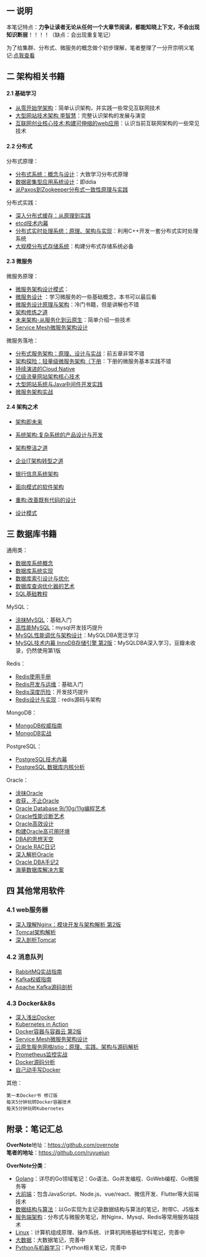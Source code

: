 ## 一 说明

本笔记特点：**力争让读者无论从任何一个大章节阅读，都能知晓上下文，不会出现知识断层**！！！！（缺点：会出现重复笔记）  

为了给集群、分布式、微服务的概念做个初步理解，笔者整理了一分开宗明义笔记:[点我查看](https://github.com/overnote/over-architecture/blob/master/开宗明义.md)

## 二 架构相关书籍

#### 2.1 基础学习

- [从零开始学架构](https://book.douban.com/subject/30335935/)：简单认识架构，并实践一些常见互联网技术
- [大型网站技术架构 李智慧](https://book.douban.com/subject/25723064/)：完整认识架构的发展与演变
- [互联网创业核心技术:构建可伸缩的web应用](https://book.douban.com/subject/26906846/)：认识当前互联网架构的一些常见技术

#### 2.2 分布式

分布式原理：
- [分布式系统：概念与设计](https://book.douban.com/subject/21624776/)：大致学习分布式原理
- [数据密集型应用系统设计](https://book.douban.com/subject/30329536/)：即ddia
- [从Paxos到Zookeeper分布式一致性原理与实践](https://book.douban.com/subject/26292004/)

分布式实践：
- [深入分布式缓存：从原理到实践](https://book.douban.com/subject/27602483/)
- [etcd技术内幕](https://book.douban.com/subject/30275551/)
- [分布式实时处理系统：原理、架构与实现](https://book.douban.com/subject/26833829/)：利用C++开发一套分布式实时处理系统
- [大规模分布式存储系统](https://book.douban.com/subject/25723658/)：构建分布式存储系统必备

#### 2.3 微服务

微服务原理：
- [微服务架构设计模式](https://book.douban.com/subject/33425123/)：
- [微服务设计](https://book.douban.com/subject/26772677/) ：学习微服务的一些基础概念，本书可以最后看
- [微服务设计原理与架构](https://book.douban.com/subject/30233793/)：冷门书籍，但是讲解也不错
- [架构修炼之道](https://book.douban.com/subject/33389549/)
- [未来架构-从服务化到云原生](https://book.douban.com/subject/30477839/)：简单介绍一些技术
- [Service Mesh微服务架构设计](https://book.douban.com/subject/34856113/)

微服务落地：
- [分布式服务架构：原理、设计与实战](https://book.douban.com/subject/27091029/)：前五章非常不错
- [架构探险：轻量级微服务架构（下册](https://book.douban.com/subject/27115266/)：下册的微服务基本实践不错
- [持续演进的Cloud Native](https://book.douban.com/subject/30370644/)
- [亿级流量网站架构核心技术](https://book.douban.com/subject/26999243/)
- [大型网站系统与Java中间件开发实践](https://book.douban.com/subject/25867042/)
- [微服务架构实战](https://book.douban.com/subject/30417709/)

#### 2.4 架构之术

- [架构即未来](https://book.douban.com/subject/26765979/)
- [系统架构:复杂系统的产品设计与开发](https://book.douban.com/subject/26938710/)
- [架构整洁之道](https://book.douban.com/subject/30333919/)   
- [企业IT架构转型之道](https://book.douban.com/subject/27039508/)
- [银行信息系统架构](https://book.douban.com/subject/26677445/)
- [面向模式的软件架构](https://book.douban.com/subject/4848563/)

- [重构:改善既有代码的设计](https://book.douban.com/subject/26575459/)
- [设计模式](https://book.douban.com/subject/1052241/)

## 三 数据库书籍

通用类：
- [数据库系统概念](https://book.douban.com/subject/10548379/)
- [数据库系统实现](https://book.douban.com/subject/4838430/)
- [数据库索引设计与优化](https://book.douban.com/subject/26419771/)
- [数据库查询优化器的艺术](https://book.douban.com/subject/25815707/)
- [SQL基础教程](https://book.douban.com/subject/27055712/)

MySQL：
- [涂抹MySQL](https://book.douban.com/subject/25898562/)：基础入门
- [高性能MySQL](https://book.douban.com/subject/23008813/)：mysql开发技巧提升
- [MySQL性能调优与架构设计](https://book.douban.com/subject/3729677/)：MySQLDBA宽泛学习
- [MySQL技术内幕 InnoDB存储引擎 第2版](https://book.douban.com/subject/24708143/)：MySQLDBA深入学习，豆瓣未收录，仍然使用第1版

Redis：
- [Redis使用手册](https://book.douban.com/subject/34836750/)
- [Redis开发与运维](https://book.douban.com/subject/26971561/)：基础入门
- [Redis深度历险](https://book.douban.com/subject/30386804/)：开发技巧提升
- [Redis设计与实现](https://book.douban.com/subject/25900156/)：redis源码与架构

MongoDB：
- [MongoDB权威指南](https://book.douban.com/subject/25798102/)
- [MongoDB实战](https://book.douban.com/subject/19977785/)

PostgreSQL：
- [PostgreSQL技术内幕](https://book.douban.com/subject/30256561/)
- [PostgreSQL 数据库内核分析](https://book.douban.com/subject/6971366/)

Oracle：
- [涂抹Oracle](https://book.douban.com/subject/4196676/)
- [收获，不止Oracle](https://book.douban.com/subject/23857303/)
- [Oracle Database 9i/10g/11g编程艺术](https://book.douban.com/subject/5402711/)
- [Oracle性能诊断艺术](https://book.douban.com/subject/4076215/)
- [Oracle高效设计](https://book.douban.com/subject/1503909/)
- [构建Oracle高可用环境](https://book.douban.com/subject/2531036/)
- [DBA的思想天空](https://book.douban.com/subject/19966085/)
- [Oracle RAC日记](https://book.douban.com/subject/4838427/)
- [深入解析Oracle](https://book.douban.com/subject/3393767/)
- [Oracle DBA手记2](https://book.douban.com/subject/5362865/)
- [海量数据库解决方案](https://book.douban.com/subject/5346169/)

## 四 其他常用软件

### 4.1 web服务器
- [深入理解Nginx：模块开发与架构解析 第2版](https://book.douban.com/subject/26745255/)
- [Tomcat架构解析](https://book.douban.com/subject/27034717/)
- [深入剖析Tomcat](https://book.douban.com/subject/10426640/)

### 4.2 消息队列
- [RabbitMQ实战指南](https://book.douban.com/subject/27591386/)
- [Kafka权威指南](https://book.douban.com/subject/27665114/)
- [Apache Kafka源码剖析](https://book.douban.com/subject/27038473/)

### 4.3 Docker&k8s
- [深入浅出Docker](https://book.douban.com/subject/30486354/)
- [Kubernetes in Action](https://book.douban.com/subject/30418855/)
- [Docker容器与容器云 第2版](https://book.douban.com/subject/26894736/)
- [Service Mesh微服务架构设计](https://book.douban.com/subject/34856113)
- [云原生服务网格Istio：原理、实践、架构与源码解析](https://book.douban.com/subject/34438220/)
- [Prometheus监控实战](https://book.douban.com/subject/34801408/)
- [Docker源码分析](https://book.douban.com/subject/26581184/)
- [自己动手写Docker](https://book.douban.com/subject/27082348/)

其他：
```
第一本Docker书 修订版
每天5分钟玩转Docker容器技术 
每天5分钟玩转Kubernetes
```

## 附录：笔记汇总

**OverNote**地址：https://github.com/overnote    
**笔者的地址**：https://github.com/ruyuejun  

**OverNote分类**：  
- [Golang](https://github.com/overnote/over-golang)：详尽的Go领域笔记：Go语法、Go并发编程、GoWeb编程、Go微服务等
- [大前端](https://github.com/overnote/over-javascript)：包含JavaScript、Node.js、vue/react、微信开发、Flutter等大前端技术
- [数据结构与算法](https://github.com/overnote/over-algorithm)：以Go实现为主记录数据结构与算法的笔记，附带C、JS版本
- [服务端架构](https://github.com/overnote/over-server)：分布式与微服务笔记，附Nginx、Mysql、Redis等常用服务端技术
- [Linux](https://github.com/overnote/over-linux)：计算机组成原理、操作系统、计算机网络基础学科笔记，完善中
- [大数据](https://github.com/overnote/over-bigdata)：大数据笔记，完善中
- [Python与机器学习](https://github.com/overnote/over-python)：Python相关笔记，完善中  
